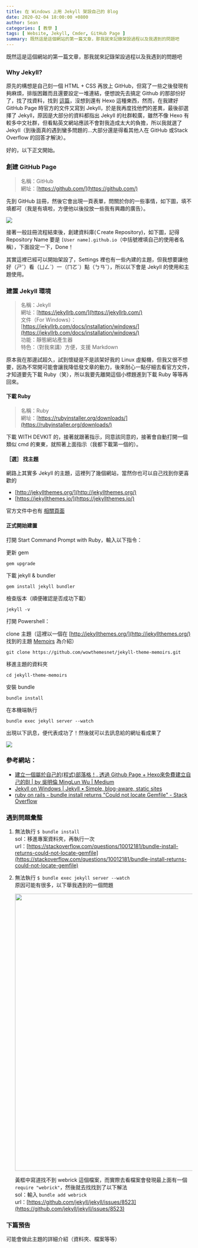 ```yaml
---
title: 在 Windows 上用 Jekyll 架設自己的 Blog
date: 2020-02-04 18:00:00 +0800
author: Sean
categories: [ 教學 ]
tags: [ Website, Jekyll, Cmder, GitHub Page ]
summary: 既然這是這個網站的第一篇文章，那我就來記錄架設過程以及我遇到的問題吧
---
```

既然這是這個網站的第一篇文章，那我就來記錄架設過程以及我遇到的問題吧

### Why Jekyll?
原先的構想是自己刻一個 HTML + CSS 再放上 GitHub，但寫了一些之後發現有夠麻煩，排版困難而且還要設定一堆連結，便想說先去搞定 Github 的那部份好了，找了找資料，找到 [這篇](https://minglun-wu.medium.com/%E5%BB%BA%E7%AB%8B%E4%B8%80%E5%80%8B%E5%B1%AC%E6%96%BC%E8%87%AA%E5%B7%B1%E7%9A%84-%E7%A8%8B%E5%BC%8F-%E9%83%A8%E8%90%BD%E6%A0%BC-4d295ed96236)，沒想到還有 Hexo 這種東西，然而，在我建好 GitHub Page 時官方的文件又寫到 Jekyll，於是我再度找他們的差異，最後卻選擇了 Jekyll，原因是大部分的資料都指出 Jekyll 的社群較廣，雖然不像 Hexo 有較多中文社群，但看點英文網站應該不會對我造成太大的負擔，所以我就選了 Jekyll（到後面真的遇到蠻多問題的...大部分還是得看其他人在 GitHub 或Stack Overflow 的回答才解決）。

好的，以下正文開始。

### 創建 GitHub Page
> 名稱：GitHub  
> 網址：[https://github.com/](https://github.com/)

先到 GitHub 註冊，然後它會出現一頁表單，問關於你的一些事情，如下圖，填不填都可（我是有填啦，方便他以後投放一些我有興趣的廣告）。

![](/assets/img/post/blog/zhj3tWS.png)

接著一般註冊流程結束後，創建資料庫(Ｃreate Repository)，如下圖，記得 Repository Name 要是 `[User name].github.io`（中括號裡填自己的使用者名稱），下面設定一下，Done！

其實這裡已經可以開始架設了，Settings 裡也有一些內建的主題，但我想要讓他好（ㄕˇ）看（ㄩㄥˋ）一（ㄇㄛˊ）點（ㄅㄢˇ），所以以下會是 Jekyll 的使用和主題使用。

### 建置 Jekyll 環境
> 名稱：Jekyll  
> 網址：[https://jekyllrb.com/](https://jekyllrb.com/)  
> 文件（For Windows）：[https://jekyllrb.com/docs/installation/windows/](https://jekyllrb.com/docs/installation/windows/)  
> 功能：靜態網站產生器  
> 特色：（對我來講）方便，支援 Markdown

原本我在那邊試超久，試到懷疑是不是該架好我的 Linux 虛擬機，但我又很不想要，因為不常開可能會讓我降低發文章的動力，後來耐心一點仔細去看官方文件，才知道要先下載 Ruby（笑），所以我要先離開這個小標題進到下載 Ruby 等等再回來。

#### 下載 Ruby
> 名稱：Ruby  
> 網址：[https://rubyinstaller.org/downloads/](https://rubyinstaller.org/downloads/)

下載 WITH DEVKIT 的，接著就跟著指示，同意該同意的，接著會自動打開一個類似 cmd 的東東，就照著上面指示（我都下載第一個的）。

#### ［選］ 找主題
網路上其實多 Jekyll 的主題，這裡列了幾個網站，當然你也可以自己找到你更喜歡的  

- [http://jekyllthemes.org/](http://jekyllthemes.org/)  
- [https://jekyllthemes.io/](https://jekyllthemes.io/)  

官方文件中也有 [相關頁面](https://jekyllrb.com/docs/themes/)  

#### 正式開始建置
打開 Start Command Prompt with Ruby，輸入以下指令：  
  
更新 gem
```shell
gem upgrade
```
下載 jekyll & bundler
```shell
gem install jekyll bundler
```
檢查版本（順便確認是否成功下載）
```shell
jekyll -v
```

打開 Powershell：

clone 主題（這裡以一個在 [http://jekyllthemes.org/](http://jekyllthemes.org/) 找到的主題 [Memoirs](https://bootstrapstarter.com/bootstrap-templates/jekyll-theme-memoirs/) 為介紹）
```shell
git clone https://github.com/wowthemesnet/jekyll-theme-memoirs.git
```
移進主題的資料夾
```shell
cd jekyll-theme-memoirs
```
安裝 bundle
```shell
bundle install
```
在本機端執行
```shell
bundle exec jekyll server --watch
```

出現以下訊息，便代表成功了！然後就可以去訊息給的網址看成果了

![](/assets/img/post/blog/dFfIkuG.png)

### 參考網站：
- [建立一個屬於自己的(程式)部落格！. 透過 Github Page + Hexo來免費建立自己的Bl \| by 吳明倫 MingLun Wu \| Medium](https://minglun-wu.medium.com/%E5%BB%BA%E7%AB%8B%E4%B8%80%E5%80%8B%E5%B1%AC%E6%96%BC%E8%87%AA%E5%B7%B1%E7%9A%84-%E7%A8%8B%E5%BC%8F-%E9%83%A8%E8%90%BD%E6%A0%BC-4d295ed96236) 
- [Jekyll on Windows \| Jekyll • Simple, blog-aware, static sites](https://jekyllrb.com/docs/installation/windows/) 
- [ruby on rails - bundle install returns "Could not locate Gemfile" - Stack Overflow](https://stackoverflow.com/questions/10012181/bundle-install-returns-could-not-locate-gemfile)

### 遇到問題彙整
1. 無法執行 `$ bundle install`  
   sol：移進專案資料夾，再執行一次  
   url：[https://stackoverflow.com/questions/10012181/bundle-install-returns-could-not-locate-gemfile](https://stackoverflow.com/questions/10012181/bundle-install-returns-could-not-locate-gemfile)
   
2. 無法執行 `$ bundle exec jekyll server --watch`  
   原因可能有很多，以下舉我遇到的一個問題  
   
   <img src="/assets/img/post/blog/IGmL2tv.png" width=600 height=750 />
   
   黃框中寫道找不到 webrick 這個檔案，而實際去看檔案會發現最上面有一個 `require "webrick"`，然後就去找找到了以下解法  
   sol：輸入 `bundle add webrick`  
   url：[https://github.com/jekyll/jekyll/issues/8523](https://github.com/jekyll/jekyll/issues/8523)

### 下篇預告
可能會做此主題的詳細介紹（資料夾、檔案等等）